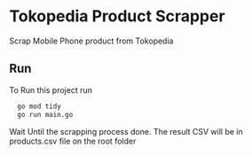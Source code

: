
# Tokopedia Product Scrapper

Scrap Mobile Phone product from Tokopedia


## Run

To Run this project run

```bash
  go mod tidy
  go run main.go
```

Wait Until the scrapping process done. The result CSV will be in products.csv file on the root folder

